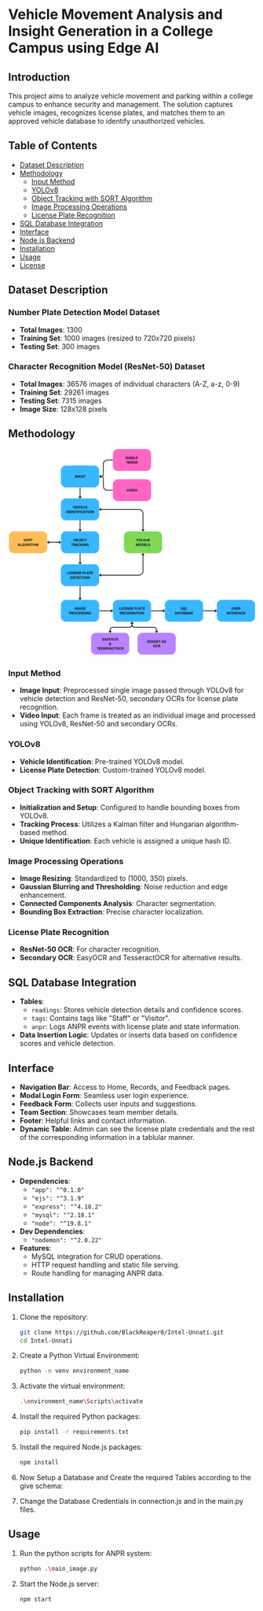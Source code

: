 # Vehicle Movement Analysis and Insight Generation in a College Campus using Edge AI

## Introduction

This project aims to analyze vehicle movement and parking within a college campus to enhance security and management. The solution captures vehicle images, recognizes license plates, and matches them to an approved vehicle database to identify unauthorized vehicles.

## Table of Contents

- [Dataset Description](#dataset-description)
- [Methodology](#methodology)
  - [Input Method](#input-method)
  - [YOLOv8](#yolov8)
  - [Object Tracking with SORT Algorithm](#object-tracking-with-sort-algorithm)
  - [Image Processing Operations](#image-processing-operations)
  - [License Plate Recognition](#license-plate-recognition)
- [SQL Database Integration](#sql-database-integration)
- [Interface](#interface)
- [Node.js Backend](#nodejs-backend)
- [Installation](#installation)
- [Usage](#usage)
- [License](#license)

## Dataset Description

### Number Plate Detection Model Dataset

- **Total Images**: 1300
- **Training Set**: 1000 images (resized to 720x720 pixels)
- **Testing Set**: 300 images

### Character Recognition Model (ResNet-50) Dataset

- **Total Images**: 36576 images of individual characters (A-Z, a-z, 0-9)
- **Training Set**: 29261 images
- **Testing Set**: 7315 images
- **Image Size**: 128x128 pixels

## Methodology

![Flow Chart](Flowchart.png)

### Input Method

- **Image Input**: Preprocessed single image passed through YOLOv8 for vehicle detection and ResNet-50, secondary OCRs for license plate recognition.
- **Video Input**: Each frame is treated as an individual image and processed using YOLOv8, ResNet-50 and secondary OCRs.

### YOLOv8

- **Vehicle Identification**: Pre-trained YOLOv8 model.
- **License Plate Detection**: Custom-trained YOLOv8 model.

### Object Tracking with SORT Algorithm

- **Initialization and Setup**: Configured to handle bounding boxes from YOLOv8.
- **Tracking Process**: Utilizes a Kalman filter and Hungarian algorithm-based method.
- **Unique Identification**: Each vehicle is assigned a unique hash ID.

### Image Processing Operations

- **Image Resizing**: Standardized to (1000, 350) pixels.
- **Gaussian Blurring and Thresholding**: Noise reduction and edge enhancement.
- **Connected Components Analysis**: Character segmentation.
- **Bounding Box Extraction**: Precise character localization.

### License Plate Recognition

- **ResNet-50 OCR**: For character recognition.
- **Secondary OCR**: EasyOCR and TesseractOCR for alternative results.

## SQL Database Integration

- **Tables**:
  - `readings`: Stores vehicle detection details and confidence scores.
  - `tags`: Contains tags like "Staff" or "Visitor".
  - `anpr`: Logs ANPR events with license plate and state information.
- **Data Insertion Logic**: Updates or inserts data based on confidence scores and vehicle detection.

## Interface

- **Navigation Bar**: Access to Home, Records, and Feedback pages.
- **Modal Login Form**: Seamless user login experience.
- **Feedback Form**: Collects user inputs and suggestions.
- **Team Section**: Showcases team member details.
- **Footer**: Helpful links and contact information.
- **Dynamic Table**: Admin can see the license plate credentials and the rest of the corresponding information in a tablular manner.

## Node.js Backend

- **Dependencies**:
  - `"app": "^0.1.0"`
  - `"ejs": "^3.1.9"`
  - `"express": "^4.18.2"`
  - `"mysql": "^2.18.1"`
  - `"node": "^19.8.1"`
- **Dev Dependencies**:
  - `"nodemon": "^2.0.22"`
- **Features**:
  - MySQL integration for CRUD operations.
  - HTTP request handling and static file serving.
  - Route handling for managing ANPR data.

## Installation

1. Clone the repository:
   ```bash
   git clone https://github.com/BlackReaper0/Intel-Unnati.git
   cd Intel-Unnati
   ```
2. Create a Python Virtual Environment:
   ```bash
   python -m venv environment_name
   ```
3. Activate the virtual environment:
   ```bash
   .\environment_name\Scripts\activate
   ```
4. Install the required Python packages:
   ```bash
   pip install -r requirements.txt
   ```
5. Install the required Node.js packages:
   ```bash
   npm install
   ```
6. Now Setup a Database and Create the required Tables according to the give schema:

7. Change the Database Credentials in connection.js and in the main.py files.

## Usage

1. Run the python scripts for ANPR system:
   ```bash
   python .\main_image.py
   ```
2. Start the Node.js server:
   ```bash
   npm start
   ```
